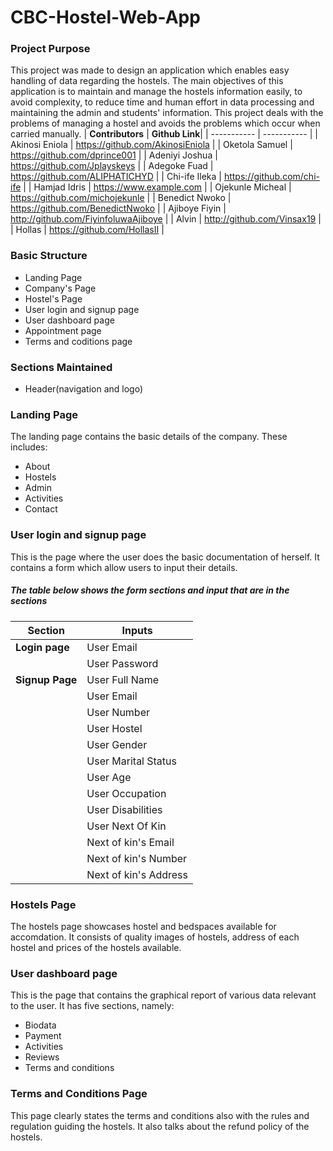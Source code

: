 # CBC-Hostel-Web-App
### Project Purpose
This project was made to design an application which enables easy handling of data regarding the hostels. The main objectives of this application is to maintain and manage the hostels information easily, to avoid complexity, to reduce time and human effort in data processing and maintaining the admin and students' information. This project deals with the problems of managing a hostel and avoids the problems which occur when carried manually.
| **Contributors** | **Github Link**|
| ----------- | ----------- |
| Akinosi Eniola | https://github.com/AkinosiEniola |
| Oketola Samuel | https://github.com/dprince001 |
| Adeniyi Joshua | https://github.com/Jplayskeys |
| Adegoke Fuad | https://github.com/ALIPHATICHYD |
| Chi-ife Ileka | https://github.com/chi-ife |
| Hamjad Idris | https://www.example.com |
| Ojekunle Micheal | https://github.com/michojekunle |
| Benedict Nwoko | https://github.com/BenedictNwoko |
| Ajiboye Fiyin | http://github.com/FiyinfoluwaAjiboye |
| Alvin | http://github.com/Vinsax19 |
| Hollas | https://github.com/HollasII |

### Basic Structure
* Landing Page
* Company's Page
* Hostel's Page
* User login and signup page
* User dashboard page
* Appointment page
* Terms and coditions page

### Sections Maintained
* Header(navigation and logo)

### Landing Page
The landing page contains the basic details of the company. These includes:
* About
* Hostels
* Admin
* Activities
* Contact

### User login and signup page
This is the page where the user does the basic documentation of herself. It contains a form which allow users to input their details.

##### The table below shows the form sections and input that are in the sections
| Section | Inputs |
| ----------- | ----------- |
| **Login page** | User Email |
|  | User Password |
| **Signup Page** | User Full Name |
| | User Email |
| | User Number |
| | User Hostel |
| | User Gender |
| | User Marital Status |
| | User Age |
| | User Occupation |
| | User Disabilities |
| | User Next Of Kin |
| | Next of kin's Email |
| | Next of kin's Number |
| | Next of kin's Address |

### Hostels Page
The hostels page showcases hostel and bedspaces available for accomdation. It consists of quality images of hostels, address of each hostel and prices of the hostels available.

### User dashboard page
This is the page that contains the graphical report of various data
relevant to the user. It has five sections, namely:
* Biodata
* Payment
* Activities
* Reviews
* Terms and conditions

### Terms and Conditions Page
This page clearly states the terms and conditions also with the rules and regulation guiding the hostels. It also talks about the refund policy of the hostels. 